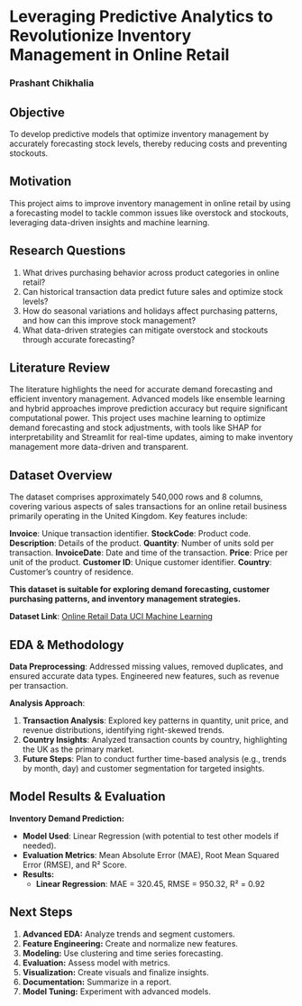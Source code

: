 # Leveraging Predictive Analytics to Revolutionize Inventory Management in Online Retail

### Prashant Chikhalia

## Objective
To develop predictive models that optimize inventory management by accurately forecasting stock levels, thereby reducing costs and preventing stockouts.

## Motivation
This project aims to improve inventory management in online retail by using a forecasting model to tackle common issues like overstock and stockouts, leveraging data-driven insights and machine learning.

## Research Questions
1. What drives purchasing behavior across product categories in online retail?
2. Can historical transaction data predict future sales and optimize stock levels?
3. How do seasonal variations and holidays affect purchasing patterns, and how can this improve stock management?
4. What data-driven strategies can mitigate overstock and stockouts through accurate forecasting?

## Literature Review
The literature highlights the need for accurate demand forecasting and efficient inventory management. Advanced models like ensemble learning and hybrid approaches improve prediction accuracy but require significant computational power. This project uses machine learning to optimize demand forecasting and stock adjustments, with tools like SHAP for interpretability and Streamlit for real-time updates, aiming to make inventory management more data-driven and transparent.

## Dataset Overview
The dataset comprises approximately 540,000 rows and 8 columns, covering various aspects of sales transactions for an online retail business primarily operating in the United Kingdom. Key features include:

**Invoice**: Unique transaction identifier.
**StockCode**: Product code.
**Description**: Details of the product.
**Quantity**: Number of units sold per transaction.
**InvoiceDate**: Date and time of the transaction.
**Price**: Price per unit of the product.
**Customer ID**: Unique customer identifier.
**Country**: Customer’s country of residence.

**This dataset is suitable for exploring demand forecasting, customer purchasing patterns, and inventory management strategies.**

**Dataset Link**: [Online Retail Data UCI Machine Learning](https://doi.org/10.24432/C5CG6D)

## EDA & Methodology

**Data Preprocessing**: Addressed missing values, removed duplicates, and ensured accurate data types. Engineered new features, such as revenue per transaction.

**Analysis Approach**:
1. **Transaction Analysis**: Explored key patterns in quantity, unit price, and revenue distributions, identifying right-skewed trends.
2. **Country Insights**: Analyzed transaction counts by country, highlighting the UK as the primary market.
3. **Future Steps**: Plan to conduct further time-based analysis (e.g., trends by month, day) and customer segmentation for targeted insights.

## Model Results & Evaluation

**Inventory Demand Prediction:**
- **Model Used**: Linear Regression (with potential to test other models if needed).
- **Evaluation Metrics**: Mean Absolute Error (MAE), Root Mean Squared Error (RMSE), and R² Score.
- **Results:**
    - **Linear Regression**: MAE = 320.45, RMSE = 950.32, R² = 0.92

## Next Steps
1. **Advanced EDA:** Analyze trends and segment customers.
2. **Feature Engineering:** Create and normalize new features.
3. **Modeling:** Use clustering and time series forecasting.
4. **Evaluation:** Assess model with metrics.
5. **Visualization:** Create visuals and finalize insights.
6. **Documentation:** Summarize in a report.
7. **Model Tuning:** Experiment with advanced models.
